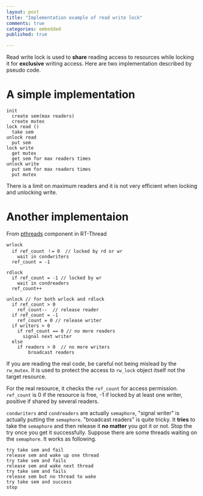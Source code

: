 ```yaml
---
layout: post
title: "Implementation example of read write lock"
comments: true
categories: embedded
published: true

---
```


Read write lock is used to **share** reading access to resources while locking it for **exclusive** writing access. Here are two implementation described by pseudo code.

# A simple implementation

```
init
  create sem(max readers)
  create mutex
lock read ()
  take sem
unlock read
  put sem
lock write
  get mutex
  get sem for max readers times
unlock write
  put sem for max readers times
  put mutex
```

There is a limit on maximum readers and it is not very efficient when locking and unlocking write.

# Another implementaion

From [pthreads](https://github.com/RT-Thread/rt-thread/blob/master/components/pthreads/pthread_rwlock.c) component in RT-Thread 

```
wrlock
  if ref_count ！= 0  // locked by rd or wr
    wait in condwriters
  ref_count = -1

rdlock
  if ref_count = -1 // locked by wr
    wait in condreaders
  ref_count++

unlock // for both wrlock and rdlock
  if ref_count > 0
    ref_count--  // release reader
  if ref_count = -1
    ref_count = 0 // release writer
  if writers > 0
    if ref_count == 0 // no more readers
      signal next writer
  else 
    if readers > 0  // no more writers
        broadcast readers
```

If you are reading the real code, be careful not being mislead by the `rw_mutex`. It is used to protect the access to `rw_lock` object itself not the target resource.

For the real resource, it checks the `ref_count` for access permission. `ref_count` is 0 if the resource is free, -1 if locked by at least one writer, positive if shared by several readers.

`condwriters` and `condreaders` are actually `semaphore`, "signal writer" is actually putting the `semaphore`. "broadcast readers" is quite tricky. It **tries** to take the `semaphore` and then release it **no matter** you got it or not. Stop the try once you get it successfully. Suppose there are some threads waiting on the `semaphore`. It works as following.

```
try take sem and fail
release sem and wake up one thread
try take sem and fails
release sem and wake next thread
try take sem and fails
release sem but no thread to wake
try take sem and success
stop
```
